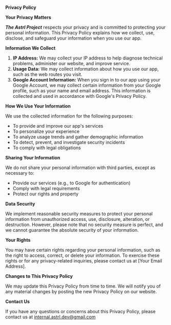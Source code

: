 **Privacy Policy**

**Your Privacy Matters**

***The Astrl Project*** respects your privacy and is committed to protecting your personal information. This Privacy Policy explains how we collect, use, disclose, and safeguard your information when you use our app.

**Information We Collect**

1. **IP Address:** We may collect your IP address to help diagnose technical problems, administer our website, and improve service.
2. **Usage Data:** We may collect information about how you use our app, such as the web routes you visit.
3. **Google Account Information:** When you sign in to our app using your Google Account, we may collect certain information from your Google profile, such as your name and email address. This information is collected and used in accordance with Google's Privacy Policy.

**How We Use Your Information**

We use the collected information for the following purposes:

* To provide and improve our app's services
* To personalize your experience
* To analyze usage trends and gather demographic information
* To detect, prevent, and investigate security incidents
* To comply with legal obligations

**Sharing Your Information**

We do not share your personal information with third parties, except as necessary to:

* Provide our services (e.g., to Google for authentication)
* Comply with legal requirements
* Protect our rights and property

**Data Security**

We implement reasonable security measures to protect your personal information from unauthorized access, use, disclosure, alteration, or destruction. However, please note that no security measure is perfect, and we cannot guarantee the absolute security of your information.

**Your Rights**

You may have certain rights regarding your personal information, such as the right to access, correct, or delete your information. To exercise these rights or for any privacy-related inquiries, please contact us at [Your Email Address].

**Changes to This Privacy Policy**

We may update this Privacy Policy from time to time. We will notify you of any material changes by posting the new Privacy Policy on our website.

**Contact Us**

If you have any questions or concerns about this Privacy Policy, please contact us at internal.astrl.dev@gmail.com
